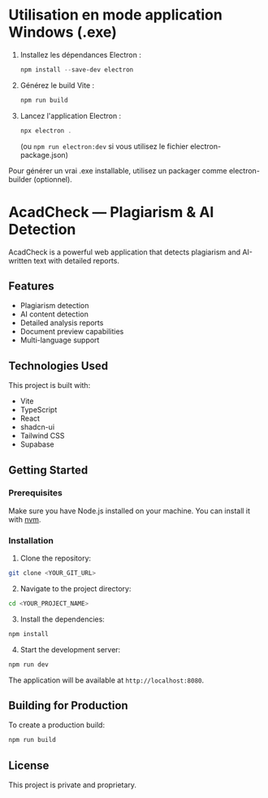 # Utilisation en mode application Windows (.exe)

1. Installez les dépendances Electron :
	```powershell
	npm install --save-dev electron
	```
2. Générez le build Vite :
	```powershell
	npm run build
	```
3. Lancez l'application Electron :
	```powershell
	npx electron .
	```
	(ou `npm run electron:dev` si vous utilisez le fichier electron-package.json)

Pour générer un vrai .exe installable, utilisez un packager comme electron-builder (optionnel).
# AcadCheck — Plagiarism & AI Detection

AcadCheck is a powerful web application that detects plagiarism and AI-written text with detailed reports.

## Features

- Plagiarism detection
- AI content detection
- Detailed analysis reports
- Document preview capabilities
- Multi-language support

## Technologies Used

This project is built with:

- Vite
- TypeScript
- React
- shadcn-ui
- Tailwind CSS
- Supabase

## Getting Started

### Prerequisites

Make sure you have Node.js installed on your machine. You can install it with [nvm](https://github.com/nvm-sh/nvm#installing-and-updating).

### Installation

1. Clone the repository:
```sh
git clone <YOUR_GIT_URL>
```

2. Navigate to the project directory:
```sh
cd <YOUR_PROJECT_NAME>
```

3. Install the dependencies:
```sh
npm install
```

4. Start the development server:
```sh
npm run dev
```

The application will be available at `http://localhost:8080`.

## Building for Production

To create a production build:

```sh
npm run build
```

## License

This project is private and proprietary.